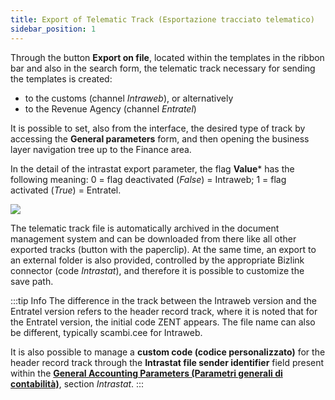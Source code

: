 ```yaml
---
title: Export of Telematic Track (Esportazione tracciato telematico)
sidebar_position: 1
---
```


Through the button **Export on file**, located within the templates in the ribbon bar and also in the search form, the telematic track necessary for sending the templates is created:

- to the customs (channel *Intraweb*), or alternatively
- to the Revenue Agency (channel *Entratel*)

It is possible to set, also from the interface, the desired type of track by accessing the **General parameters** form, and then opening the business layer navigation tree up to the Finance area.

In the detail of the intrastat export parameter, the flag **Value*** has the following meaning: 0 = flag deactivated (*False*) = Intraweb; 1 = flag activated (*True*) = Entratel.

![](/img/it-it/finance-area/declarations/intrastat/export/FI_GeneralParameters.png)

The telematic track file is automatically archived in the document management system and can be downloaded from there like all other exported tracks (button with the paperclip).
At the same time, an export to an external folder is also provided, controlled by the appropriate Bizlink connector (code *Intrastat*), and therefore it is possible to customize the save path.

:::tip Info
The difference in the track between the Intraweb version and the Entratel version refers to the header record track, where it is noted that for the Entratel version, the initial code ZENT appears.
The file name can also be different, typically scambi.cee for Intraweb.

It is also possible to manage a **custom code (codice personalizzato)** for the header record track through the **Intrastat file sender identifier** field present within the [**General Accounting Parameters (Parametri generali di contabilità)**](/docs/configurations/parameters/finance/accounting-parameters), section *Intrastat*.
:::